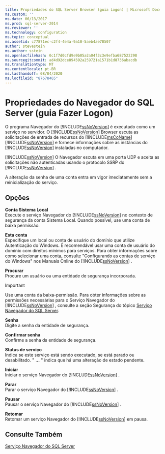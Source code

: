 ```yaml
---
title: Propriedades do SQL Server Browser (guia Logon) | Microsoft Docs
ms.custom: ''
ms.date: 06/13/2017
ms.prod: sql-server-2014
ms.reviewer: ''
ms.technology: configuration
ms.topic: conceptual
ms.assetid: c77871ec-c2f4-4e4a-9a10-5aeb4ae70507
author: stevestein
ms.author: sstein
ms.openlocfilehash: 0c1f7d0cfd9e9b05a2a04f3c3e9efba687522298
ms.sourcegitcommit: ad4d92dce894592a259721a1571b1d8736abacdb
ms.translationtype: MT
ms.contentlocale: pt-BR
ms.lasthandoff: 08/04/2020
ms.locfileid: "87678465"
---
```

# <a name="sql-server-browser-properties-log-on-tab"></a>Propriedades do Navegador do SQL Server (guia Fazer Logon)
  O programa Navegador do [!INCLUDE[ssNoVersion](../../includes/ssnoversion-md.md)] é executado como um serviço no servidor. O [!INCLUDE[ssNoVersion](../../includes/ssnoversion-md.md)] Browser escuta as solicitações de entrada de recursos do [!INCLUDE[msCoName](../../includes/msconame-md.md)] [!INCLUDE[ssNoVersion](../../includes/ssnoversion-md.md)] e fornece informações sobre as instâncias do [!INCLUDE[ssNoVersion](../../includes/ssnoversion-md.md)] instaladas no computador.  
  
 [!INCLUDE[ssNoVersion](../../includes/ssnoversion-md.md)] O Navegador escuta em uma porta UDP e aceita as solicitações não autenticadas usando o protocolo SSRP do [!INCLUDE[ssNoVersion](../../includes/ssnoversion-md.md)] .  
  
 A alteração da senha de uma conta entra em vigor imediatamente sem a reinicialização do serviço.  
  
## <a name="options"></a>Opções  
 **Conta Sistema Local**  
 Execute o serviço Navegador do [!INCLUDE[ssNoVersion](../../includes/ssnoversion-md.md)] no contexto de segurança da conta Sistema Local. Quando possível, use uma conta de baixa permissão.  
  
 **Esta conta**  
 Especifique um local ou conta de usuário do domínio que utilize Autenticação do Windows. É recomendável usar uma conta de usuário do domínio com direitos mínimos para serviços. Para obter informações sobre como selecionar uma conta, consulte "Configurando as contas de serviço do Windows" nos Manuais Online do [!INCLUDE[ssNoVersion](../../includes/ssnoversion-md.md)] .  
  
 **Procurar**  
 Procure um usuário ou uma entidade de segurança incorporada.  
  
> [!IMPORTANT]  
>  Use uma conta da baixa-permissão. Para obter informações sobre as permissões necessárias para o Serviço Navegador do [!INCLUDE[ssNoVersion](../../includes/ssnoversion-md.md)] , consulte a seção Segurança do tópico [Serviço Navegador do SQL Server](../../../2014/tools/configuration-manager/sql-server-browser-service.md).  
  
 **Senha**  
 Digite a senha da entidade de segurança.  
  
 **Confirmar senha**  
 Confirme a senha da entidade de segurança.  
  
 **Status de serviço**  
 Indica se este serviço está sendo executado, se está parado ou desabilitado. " **...** " indica que há uma alteração de estado pendente.  
  
 **Iniciar**  
 Iniciar o serviço Navegador do [!INCLUDE[ssNoVersion](../../includes/ssnoversion-md.md)] .  
  
 **Parar**  
 Parar o serviço Navegador do [!INCLUDE[ssNoVersion](../../includes/ssnoversion-md.md)] .  
  
 **Pausar**  
 Pausar o serviço Navegador do [!INCLUDE[ssNoVersion](../../includes/ssnoversion-md.md)] .  
  
 **Retomar**  
 Retomar um serviço Navegador do [!INCLUDE[ssNoVersion](../../includes/ssnoversion-md.md)] em pausa.  
  
## <a name="see-also"></a>Consulte Também  
 [Serviço Navegador do SQL Server](../../../2014/tools/configuration-manager/sql-server-browser-service.md)  
  
  
